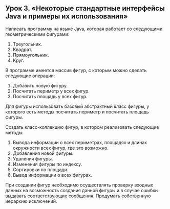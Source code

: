 ## Урок 3. «Некоторые стандартные интерфейсы Java и примеры их использования»

Написать программу на языке Java, которая работает со следующими геометрическими фигурами:
1.	Треугольник.
2.	Квадрат.
3.	Прямоугольник.
4.	Круг.

В программе имеется массив фигур, с которым можно сделать следующие операции:
1.	Добавить новую фигуру.
2.	Посчитать периметр у всех фигур.
3.	Посчитать площадь у всех фигур.

Для фигуры использовать базовый абстрактный класс фигуры, у которого есть методы посчитать периметр и посчитать площадь фигуры.

Создать класс-коллекцию фигур, в котором реализовать следующие методы:
1.	Вывода информации о всех периметрах, площадях и длинах окружности всех фигур, где это возможно.
2.	Добавления новой фигуры.
3.	Удаления фигуры.
4.	Изменения фигуры по индексу.
5.	Сортировки по площади.
6.	Вывод информации о всех фигурах.

При создании фигур необходимо осуществлять проверку входных данных 
на возможность создания данной фигуры и в случае ошибки выдавать соответствующие сообщения. Продумать собственную иерархию исключений.
